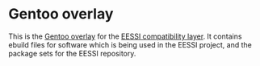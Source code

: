 # Gentoo overlay
This is the [Gentoo overlay](https://wiki.gentoo.org/wiki/Ebuild_repository) for the 
[EESSI compatibility layer](https://github.com/EESSI/compatibility-layer).
It contains ebuild files for software which is being used in the EESSI project,
and the package sets for the EESSI repository.

